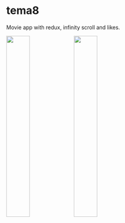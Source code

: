 # tema8

Movie app with redux, infinity scroll and likes.

<a href="url"><img src="https://user-images.githubusercontent.com/67394249/207650585-b0d809ed-14b3-4178-ae7e-a130332f1494.png" align="left" height=35% width=35% ></a>

<a href="url"><img src="https://user-images.githubusercontent.com/67394249/207650602-5e54b1d3-cf1a-4f6c-98da-1d008bcfa3e2.png" align="left" height=35% width=35% ></a>


                   
                   
 

